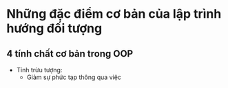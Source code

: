 # Những đặc điểm cơ bản của lập trình hướng đối tượng 

## 4 tính chất cơ bản trong OOP 
- Tính trừu tượng: 
    - Giảm sự phức tạp thông qua việc 